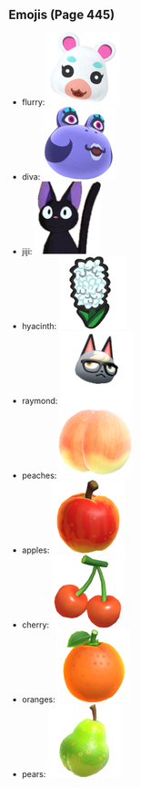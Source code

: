
## Emojis (Page 445)

* flurry: ![flurry](output/flurry.png)
* diva: ![diva](output/diva.png)
* jiji: ![jiji](output/jiji.png)
* hyacinth: ![hyacinth](output/hyacinth.png)
* raymond: ![raymond](output/raymond.png)
* peaches: ![peaches](output/peaches.png)
* apples: ![apples](output/apples.png)
* cherry: ![cherry](output/cherry.png)
* oranges: ![oranges](output/oranges.png)
* pears: ![pears](output/pears.png)
